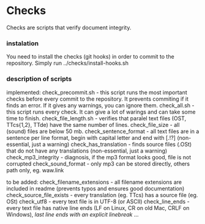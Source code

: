 # Checks
Checks are scripts that verify document integrity.

### instalation
You need to install the checks (git hooks) in order to commit to the repository. 
Simply run ../checks/install-hooks.sh

### description of scripts
implemented:
check_precommit.sh - this script runs the most important checks before every commit to the repository. It prevents commiting if it finds an error. If it gives any warnings, you can ignore them. 
check_all.sh - this script runs every check. It can give a lot of warings and can take some time to finish. 
check_file_length.sh - verifies that paralel text files (OST, TTcs{1,2}, TTde) have the same number of lines.
check_file_size - all (sound) files are below 50 mb. 
check_sentence_format - all text files are in a sentence per line format, begin with capital letter and end with [.!?] (non-essential, just a warning)
check_has_translation - finds source files (.OSt) that do not have any translations (non-essential, just a warning)
check_mp3_integrity - diagnosis, if the mp3 format looks good, file is not corrupted
check_sound_format - only mp3 can be stored directly, others path only, eg. waw.link

to be added:
check_filename_extensions - all filename extensions are included in readme (prevents typos and ensures good documentation)
check_source_file_exists - every translation (eg. TTcs) has a source file (eg. OSt)
check_utf8 - every text file is in UTF-8 (or ASCII)
check_line_ends - every text file has native line ends (LF on Linux, CR on old Mac, CRLF on Windows), *last line ends with an explicit linebreak*
...

